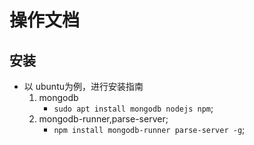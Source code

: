 # 操作文档
##  安装
*   以 ubuntu为例，进行安装指南
    1.  mongodb
        *   ``sudo apt install mongodb nodejs npm``;
    2.  mongodb-runner,parse-server;
        *   ``npm install mongodb-runner parse-server -g``;
        
        
